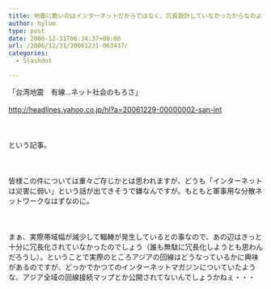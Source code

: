 ```yaml
---
title: 地震に脆いのはインターネットだからではなく、冗長設計していなかったからなのよ
author: hylom
type: post
date: 2006-12-31T06:34:37+00:00
url: /2006/12/31/20061231-063437/
categories:
  - Slashdot

---
```

「台湾地震　有線…ネット社会のもろさ」</br>   
  <http://headlines.yahoo.co.jp/hl?a=20061229-00000002-san-int> </br>  
</br>   
という記事。</br>  
</br>   
皆様この件については重々ご存じかとは思われますが、どうも「インターネットは災害に弱い」という話が出てきそうで嫌なんですが。もともと軍事用な分散ネットワークなはずなのに。</br>  
</br>   
まぁ、実際帯域幅が減少して輻輳が発生しているとの事なので、あの辺はきっと十分に冗長化されていなかったのでしょう（誰も無駄に冗長化しようとも思わんだろうし）。ということで実際のところアジアの回線はどうなっているかに興味があるのですが、どっかでかつてのインターネットマガジンについていたような、アジア全域の回線接続マップとか公開されてないんでしょうかねぇ・・・</br>
